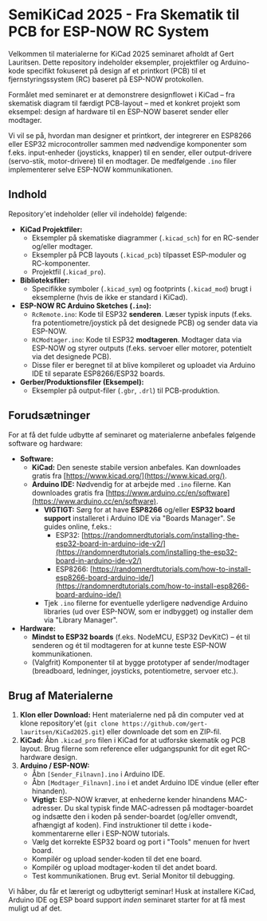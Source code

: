 # SemiKiCad 2025 - Fra Skematik til PCB for ESP-NOW RC System

Velkommen til materialerne for KiCad 2025 seminaret afholdt af Gert Lauritsen. Dette repository indeholder eksempler, projektfiler og Arduino-kode specifikt fokuseret på design af et printkort (PCB) til et fjernstyringssystem (RC) baseret på ESP-NOW protokollen.

Formålet med seminaret er at demonstrere designflowet i KiCad – fra skematisk diagram til færdigt PCB-layout – med et konkret projekt som eksempel: design af hardware til en ESP-NOW baseret sender eller modtager.

Vi vil se på, hvordan man designer et printkort, der integrerer en ESP8266 eller ESP32 microcontroller sammen med nødvendige komponenter som f.eks. input-enheder (joysticks, knapper) til en sender, eller output-drivere (servo-stik, motor-drivere) til en modtager. De medfølgende `.ino` filer implementerer selve ESP-NOW kommunikationen.

## Indhold

Repository'et indeholder (eller vil indeholde) følgende:

*   **KiCad Projektfiler:**
    *   Eksempler på skematiske diagrammer (`.kicad_sch`) for en RC-sender og/eller modtager.
    *   Eksempler på PCB layouts (`.kicad_pcb`) tilpasset ESP-moduler og RC-komponenter.
    *   Projektfil (`.kicad_pro`).
*   **Biblioteksfiler:**
    *   Specifikke symboler (`.kicad_sym`) og footprints (`.kicad_mod`) brugt i eksemplerne (hvis de ikke er standard i KiCad).
*   **ESP-NOW RC Arduino Sketches (`.ino`):**
    *   `RcRemote.ino`: Kode til ESP32 **senderen**. Læser typisk inputs (f.eks. fra potentiometre/joystick på det designede PCB) og sender data via ESP-NOW.
    *   `RCModtager.ino`: Kode til ESP32 **modtageren**. Modtager data via ESP-NOW og styrer outputs (f.eks. servoer eller motorer, potentielt via det designede PCB).
    *   Disse filer er beregnet til at blive kompileret og uploadet via Arduino IDE til separate ESP8266/ESP32 boards.
*   **Gerber/Produktionsfiler (Eksempel):**
    *   Eksempler på output-filer (`.gbr`, `.drl`) til PCB-produktion.

## Forudsætninger

For at få det fulde udbytte af seminaret og materialerne anbefales følgende software og hardware:

*   **Software:**
    *   **KiCad:**  Den seneste stabile version anbefales. Kan downloades gratis fra [https://www.kicad.org/](https://www.kicad.org/).
    *   **Arduino IDE:** Nødvendig for at arbejde med `.ino` filerne. Kan downloades gratis fra [https://www.arduino.cc/en/software](https://www.arduino.cc/en/software).
        *   **VIGTIGT:** Sørg for at have **ESP8266** og/eller **ESP32 board support** installeret i Arduino IDE via "Boards Manager". Se guides online, f.eks.:
            *   ESP32: [https://randomnerdtutorials.com/installing-the-esp32-board-in-arduino-ide-v2/](https://randomnerdtutorials.com/installing-the-esp32-board-in-arduino-ide-v2/)
            *   ESP8266: [https://randomnerdtutorials.com/how-to-install-esp8266-board-arduino-ide/](https://randomnerdtutorials.com/how-to-install-esp8266-board-arduino-ide/)
        *   Tjek `.ino` filerne for eventuelle yderligere nødvendige Arduino libraries (ud over ESP-NOW, som er indbygget) og installer dem via "Library Manager".
*   **Hardware:**
    *   **Mindst to ESP32 boards** (f.eks. NodeMCU, ESP32 DevKitC) – ét til senderen og ét til modtageren for at kunne teste ESP-NOW kommunikationen.
    *   (Valgfrit) Komponenter til at bygge prototyper af sender/modtager (breadboard, ledninger, joysticks, potentiometre, servoer etc.).

## Brug af Materialerne

1.  **Klon eller Download:** Hent materialerne ned på din computer ved at klone repository'et (`git clone https://github.com/gert-lauritsen/KiCad2025.git`) eller downloade det som en ZIP-fil.
2.  **KiCad:** Åbn `.kicad_pro` filen i KiCad for at udforske skematik og PCB layout. Brug filerne som reference eller udgangspunkt for dit eget RC-hardware design.
3.  **Arduino / ESP-NOW:**
    *   Åbn `[Sender_Filnavn].ino` i Arduino IDE.
    *   Åbn `[Modtager_Filnavn].ino` i et andet Arduino IDE vindue (eller efter hinanden).
    *   **Vigtigt:** ESP-NOW kræver, at enhederne kender hinandens MAC-adresser. Du skal typisk finde MAC-adressen på modtager-boardet og indsætte den i koden på sender-boardet (og/eller omvendt, afhængigt af koden). Find instruktioner til dette i kode-kommentarerne eller i ESP-NOW tutorials.
    *   Vælg det korrekte ESP32 board og port i "Tools" menuen for hvert board.
    *   Kompilér og upload sender-koden til det ene board.
    *   Kompilér og upload modtager-koden til det andet board.
    *   Test kommunikationen. Brug evt. Serial Monitor til debugging.



Vi håber, du får et lærerigt og udbytterigt seminar! Husk at installere KiCad, Arduino IDE og ESP board support *inden* seminaret starter for at få mest muligt ud af det.
